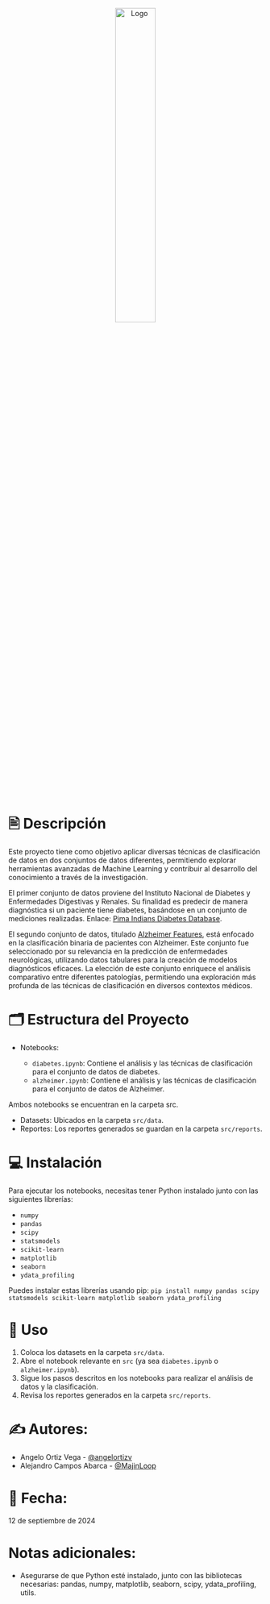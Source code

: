 <!-- PROJECT LOGO -->
<br />
<div align="center">
  <a>
    <img src="https://res.cloudinary.com/dek4evg4t/image/upload/v1725844901/Group_2.png" alt="Logo" width="40%">
  </a>
</div>

# 🖹 Descripción
Este proyecto tiene como objetivo aplicar diversas técnicas de clasificación de datos en dos conjuntos de datos diferentes, permitiendo explorar herramientas avanzadas de Machine Learning y contribuir al desarrollo del conocimiento a través de la investigación.

El primer conjunto de datos proviene del Instituto Nacional de Diabetes y Enfermedades Digestivas y Renales. Su finalidad es predecir de manera diagnóstica si un paciente tiene diabetes, basándose en un conjunto de mediciones realizadas. Enlace: [Pima Indians Diabetes Database](https://www.kaggle.com/datasets/uciml/pima-indians-diabetes-database/code).

El segundo conjunto de datos, titulado [Alzheimer Features](https://www.kaggle.com/datasets/brsdincer/alzheimer-features), está enfocado en la clasificación binaria de pacientes con Alzheimer. Este conjunto fue seleccionado por su relevancia en la predicción de enfermedades neurológicas, utilizando datos tabulares para la creación de modelos diagnósticos eficaces. La elección de este conjunto enriquece el análisis comparativo entre diferentes patologías, permitiendo una exploración más profunda de las técnicas de clasificación en diversos contextos médicos.

# 🗂 Estructura del Proyecto

* Notebooks:

    * `diabetes.ipynb`: Contiene el análisis y las técnicas de clasificación para el conjunto de datos de diabetes.
    * `alzheimer.ipynb`: Contiene el análisis y las técnicas de clasificación para el conjunto de datos de Alzheimer.

Ambos notebooks se encuentran en la carpeta src.

* Datasets: Ubicados en la carpeta `src/data`.
* Reportes: Los reportes generados se guardan en la carpeta `src/reports`.


# 💻 Instalación

Para ejecutar los notebooks, necesitas tener Python instalado junto con las siguientes librerías:

* `numpy`
* `pandas`
* `scipy`
* `statsmodels`
* `scikit-learn`
* `matplotlib`
* `seaborn`
* `ydata_profiling`

Puedes instalar estas librerías usando pip:
`pip install numpy pandas scipy statsmodels scikit-learn matplotlib seaborn ydata_profiling`

# 📖 Uso

1. Coloca los datasets en la carpeta `src/data`.
2. Abre el notebook relevante en `src` (ya sea `diabetes.ipynb` o `alzheimer.ipynb`).
3. Sigue los pasos descritos en los notebooks para realizar el análisis de datos y la clasificación.
4. Revisa los reportes generados en la carpeta `src/reports`.


# ✍️ Autores: 

* Angelo Ortiz Vega - [@angelortizv](https://github.com/angelortizv)
* Alejandro Campos Abarca - [@MajinLoop](https://github.com/MajinLoop)

# 📅 Fecha: 

12 de septiembre de 2024


# Notas adicionales:

- Asegurarse de que Python esté instalado, junto con las bibliotecas necesarias: pandas, numpy, matplotlib, seaborn, scipy, ydata_profiling, utils.
